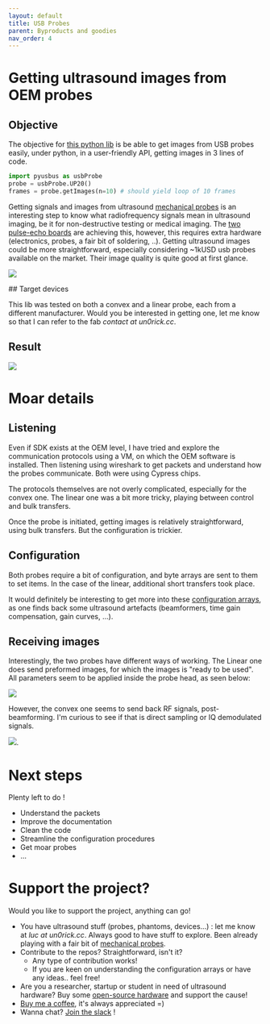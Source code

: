 ```yaml
---
layout: default
title: USB Probes
parent: Byproducts and goodies
nav_order: 4
---
```


# Getting ultrasound images from OEM probes

## Objective

The objective for [this python lib](https://github.com/kelu124/pyusbus) is be able to get images from USB probes easily, under python, in a user-friendly API, getting images in 3 lines of code.

```python
import pyusbus as usbProbe
probe = usbProbe.UP20() 
frames = probe.getImages(n=10) # should yield loop of 10 frames
```

Getting signals and images from ultrasound [mechanical probes](http://un0rick.cc/probes) is an interesting step to know what radiofrequency signals mean in ultrasound imaging, be it for non-destructive testing or medical imaging. The [two pulse-echo boards](http://un0rick.cc/) are achieving this, however, this requires extra hardware (electronics, probes, a fair bit of soldering, ..). Getting ultrasound images could be more straightforward, especially considering ~1kUSD usb probes available on the market. Their image quality is quite good at first glance.

![](https://raw.githubusercontent.com/kelu124/pyusbus/main/probes/CONV/202103190001_0001_009.jpg)

## Target devices

This lib was tested on both a convex and a linear probe, each from a different manufacturer. Would you be interested in getting one, let me know so that I can refer to the fab _contact at un0rick.cc_.

## Result

![](https://raw.githubusercontent.com/kelu124/pyusbus/main/experiments/images/20210401/20210401.gif)

# Moar details

## Listening

Even if SDK exists at the OEM level, I have tried and explore the communication protocols using a VM, on which the OEM software is installed. Then listening using wireshark to get packets and understand how the probes communicate. Both were using Cypress chips.

The protocols themselves are not overly complicated, especially for the convex one. The linear one was a bit more tricky, playing between control and bulk transfers.

Once the probe is initiated, getting images is relatively straightforward, using bulk transfers. But the configuration is trickier.

## Configuration

Both probes require a bit of configuration, and byte arrays are sent to them to set items. In the case of the linear, additional short transfers took place.

It would definitely be interesting to get more into these [configuration arrays](https://github.com/kelu124/pyusbus/blob/main/experiments/payloads/UP20L_payloads.ipynb), as one finds back some ultrasound artefacts (beamformers, time gain compensation, gain curves, ...).

## Receiving images

Interestingly, the two probes have different ways of working. The Linear one does send preformed images, for which the images is "ready to be used". All parameters seem to be applied inside the probe head, as seen below:

![](https://raw.githubusercontent.com/kelu124/pyusbus/main/experiments/images/first.gif)

However, the convex one seems to send back RF signals, post-beamforming. I'm curious to see if that is direct sampling or IQ demodulated signals.

![](https://raw.githubusercontent.com/kelu124/pyusbus/main/experiments/images/20210401/20210401_detail.png).


# Next steps

Plenty left to do !
* Understand the packets
* Improve the documentation
* Clean the code
* Streamline the configuration procedures
* Get moar probes
* ...


# Support the project?


Would you like to support the project, anything can go!
* You have ultrasound stuff (probes, phantoms, devices...) : let me know at _luc at un0rick.cc_. Always good to have stuff to explore. Been already playing with a fair bit of [mechanical probes](https://github.com/kelu124/echomods/tree/master/include/probes).
* Contribute to the repos? Straightforward, isn't it?
  * Any type of contribution works!
  * If you are keen on understanding the configuration arrays or have any ideas.. feel free!
* Are you a researcher, startup or student in need of ultrasound hardware? Buy some [open-source hardware](http://un0rick.cc/) and support the cause!
* [Buy me a coffee](https://ko-fi.com/kelu124), it's always appreciated =)
* Wanna chat? [Join the slack](https://join.slack.com/t/usdevkit/shared_invite/zt-2g501obl-z53YHyGOOMZjeCXuXzjZow) !










